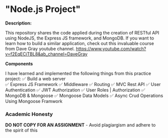 # "Node.js Project"

**Description:**

This repository shares the code applied during the creation of RESTful API using NodeJS, the Express JS framework, and MongoDB.
If you want to learn how to build a similar application, check out this invaluable course from Dave Gray youtube channel.
https://www.youtube.com/watch?v=f2EqECiTBL8&ab_channel=DaveGray

**Components**


I have learned and implemented the following things from this practice project:
✅ Build a web server <br>
✅ Express JS Framework
✅ Middleware
✅ Routing
✅ MVC Rest API
✅ User Authentication
✅ JWT Authorization
✅ User Roles | Authorization
✅ MongoDB & Mongoose
✅ Mongoose Data Models
✅ Async Crud Operations Using Mongoose Framwork

### Academic Honesty
**DO NOT COPY FOR AN ASSIGNMENT** - Avoid plagiargism and adhere to the spirit of this 
